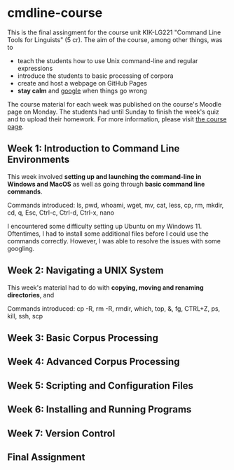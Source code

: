 # cmdline-course
This is the final assingment for the course unit KIK-LG221 "Command Line Tools for Linguists" (5 cr). The aim of the course, among other things, was to  
* teach the students how to use Unix command-line and regular expressions
* introduce the students to basic processing of corpora 
* create and host a webpage on GitHub Pages
* **stay calm** and <ins>google</ins> when things go wrong  

The course material for each week was published on the course's Moodle page on Monday. The students had until Sunday to finish the week's quiz and to upload their homework.
For more information, please visit [the course page](https://studies.helsinki.fi/kurssit/opintojakso/otm-92ee484e-456b-409f-a397-d9d2b6e40a2f/KIK-LG221). 
## Week 1: Introduction to Command Line Environments  
This week involved **setting up and launching the command-line in Windows and MacOS** as well as going through **basic command line commands**.

Commands introduced: ls, pwd, whoami, wget, mv, cat, less, cp, rm, mkdir, cd, q, Esc, Ctrl-c, Ctrl-d, Ctrl-x, nano

I encountered some difficulty setting up Ubuntu on my Windows 11. Oftentimes, I had to install some additional files before I could use the commands correctly. However, I was able to resolve the issues with some googling. 
## Week 2: Navigating a UNIX System  
This week's material had to do with **copying, moving and renaming directories**, and 

Commands introduced: cp -R, rm -R, rmdir, which, top, &, fg, CTRL+Z, ps, kill, ssh, scp
## Week 3: Basic Corpus Processing 
## Week 4: Advanced Corpus Processing
## Week 5: Scripting and Configuration Files
## Week 6: Installing and Running Programs
## Week 7: Version Control 
## Final Assignment

